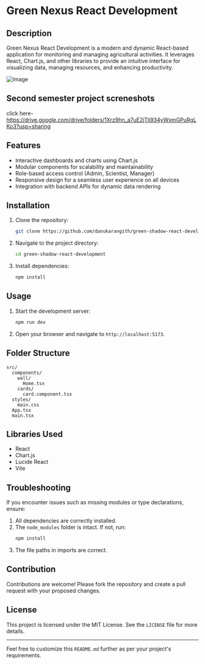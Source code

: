 #  Green Nexus React Development

## Description
Green Nexus React Development is a modern and dynamic React-based application for monitoring and managing agricultural activities. It leverages React, Chart.js, and other libraries to provide an intuitive interface for visualizing data, managing resources, and enhancing productivity.


![Image](https://github.com/user-attachments/assets/0f6e5aff-bddb-4d7e-8d15-6e215d2086e0)


## Second semester project screneshots
click here- https://drive.google.com/drive/folders/1Xrz9hn_a7uE2jTli934yWxmGPuRgLKo3?usp=sharing

## Features
- Interactive dashboards and charts using Chart.js
- Modular components for scalability and maintainability
- Role-based access control (Admin, Scientist, Manager)
- Responsive design for a seamless user experience on all devices
- Integration with backend APIs for dynamic data rendering

## Installation
1. Clone the repository:
    ```bash
    git clone https://github.com/danukarangith/green-shadow-react-development.git
    ```
2. Navigate to the project directory:
    ```bash
    cd green-shadow-react-development
    ```
3. Install dependencies:
    ```bash
    npm install
    ```

## Usage
1. Start the development server:
    ```bash
    npm run dev
    ```
2. Open your browser and navigate to `http://localhost:5173`.

## Folder Structure
```
src/
  components/
    wall/
      Home.tsx
    cards/
      card.component.tsx
  styles/
    main.css
  App.tsx
  main.tsx
```

## Libraries Used
- React
- Chart.js
- Lucide React
- Vite

## Troubleshooting
If you encounter issues such as missing modules or type declarations, ensure:
1. All dependencies are correctly installed.
2. The `node_modules` folder is intact. If not, run:
    ```bash
    npm install
    ```
3. The file paths in imports are correct.

## Contribution
Contributions are welcome! Please fork the repository and create a pull request with your proposed changes.

## License
This project is licensed under the MIT License. See the `LICENSE` file for more details.

---

Feel free to customize this `README.md` further as per your project's requirements.


